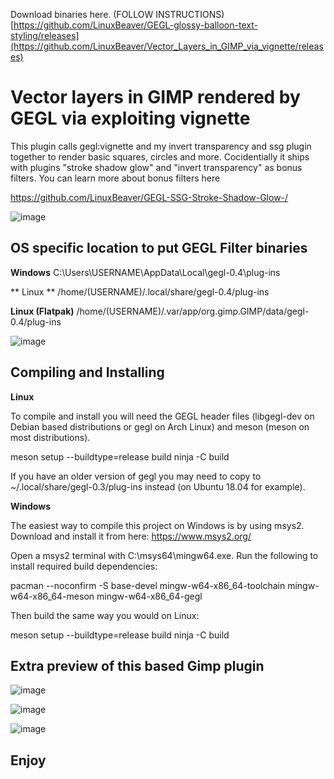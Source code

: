 Download binaries here. (FOLLOW INSTRUCTIONS)
[https://github.com/LinuxBeaver/GEGL-glossy-balloon-text-styling/releases](https://github.com/LinuxBeaver/Vector_Layers_in_GIMP_via_vignette/releases)

# Vector layers in GIMP rendered by GEGL via exploiting vignette
This plugin calls gegl:vignette and my invert transparency and ssg plugin together to render basic squares, circles and more. Cocidentially it ships with plugins "stroke shadow glow" and "invert transparency" as bonus filters. You can learn more about bonus filters here

https://github.com/LinuxBeaver/GEGL-SSG-Stroke-Shadow-Glow-/

![image](https://github.com/LinuxBeaver/Vector_Layers_in_GIMP_via_vignette/assets/78667207/52676d65-8f4d-48e3-9d9c-186b7af94813)


## OS specific location to put GEGL Filter binaries 

**Windows**
C:\Users\USERNAME\AppData\Local\gegl-0.4\plug-ins
 
** Linux **
 /home/(USERNAME)/.local/share/gegl-0.4/plug-ins
 
 **Linux (Flatpak)**
 /home/(USERNAME)/.var/app/org.gimp.GIMP/data/gegl-0.4/plug-ins

![image](https://github.com/LinuxBeaver/GEGL-glossy-balloon-text-styling/assets/78667207/f15fb5eb-c8d7-4c08-bbac-97048864e657)


## Compiling and Installing
**Linux**

To compile and install you will need the GEGL header files (libgegl-dev on Debian based distributions or gegl on Arch Linux) and meson (meson on most distributions).

meson setup --buildtype=release build
ninja -C build


If you have an older version of gegl you may need to copy to ~/.local/share/gegl-0.3/plug-ins instead (on Ubuntu 18.04 for example).

**Windows**

The easiest way to compile this project on Windows is by using msys2. Download and install it from here: https://www.msys2.org/

Open a msys2 terminal with C:\msys64\mingw64.exe. Run the following to install required build dependencies:

pacman --noconfirm -S base-devel mingw-w64-x86_64-toolchain mingw-w64-x86_64-meson mingw-w64-x86_64-gegl

Then build the same way you would on Linux:

meson setup --buildtype=release build
ninja -C build

## Extra preview of this based Gimp plugin

![image](https://github.com/LinuxBeaver/Vector_Layers_in_GIMP_via_vignette/assets/78667207/7e7c497b-953c-4824-b035-4d73fb87e38b)

![image](https://github.com/LinuxBeaver/Vector_Layers_in_GIMP_via_vignette/assets/78667207/c18535ff-a086-410a-81f4-4b0ce30725e9)

![image](https://github.com/LinuxBeaver/Vector_Layers_in_GIMP_via_vignette/assets/78667207/3904d200-1bf8-415a-963e-8aa5f4fba571)


## Enjoy
